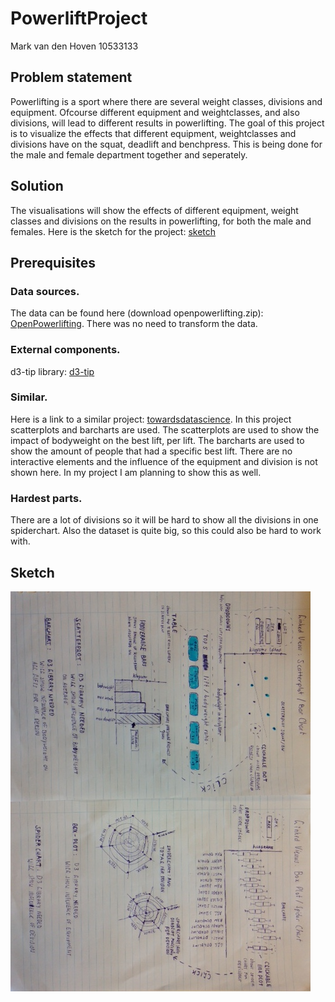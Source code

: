 # PowerliftProject
Mark van den Hoven 10533133

Problem statement
--------------------
Powerlifting is a sport where there are several weight classes, divisions and equipment. Ofcourse different equipment and weightclasses, and also divisions, will lead to different results in powerlifting. The goal of this project is to visualize the effects that different equipment, weightclasses and divisions have on the squat, deadlift and benchpress. This is being done for the male and female department together and seperately. 


Solution
--------------------
The visualisations will show the effects of different equipment, weight classes and divisions on the results in powerlifting, for both the male and females. Here is the sketch for the project: [sketch](https://github.com/Markvdhoven/PowerliftProject/blob/master/doc/projectSketch.JPG)


Prerequisites
--------------------

### Data sources. 

The data can be found here (download openpowerlifting.zip): [OpenPowerlifting](https://www.openpowerlifting.org/data.html). There was no need to transform the data.

### External components.

d3-tip library: [d3-tip](https://github.com/Caged/d3-tip)

### Similar. 

Here is a link to a similar project: [towardsdatascience](https://towardsdatascience.com/powerlifting-data-and-exploratory-data-analysis-part-1-6f21d79ac5db). In this project scatterplots and barcharts are used. The scatterplots are used to show the impact of bodyweight on the best lift, per lift. The barcharts are used to show the amount of people that had a specific best lift. There are no interactive elements and the influence of the equipment and division is not shown here. In my project I am planning to show this as well. 

### Hardest parts. 

There are a lot of divisions so it will be hard to show all the divisions in one spiderchart. Also the dataset is quite big, so this could also be hard to work with.

Sketch
--------------------
![alt text](https://github.com/Markvdhoven/PowerliftProject/blob/master/doc/designSketch.JPG)
